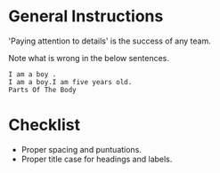 # General Instructions

'Paying attention to details' is the success of any team.

Note what is wrong in the below sentences.

```
I am a boy .
I am a boy.I am five years old.
Parts Of The Body
```


# Checklist

- Proper spacing and puntuations.
- Proper title case for headings and labels.
